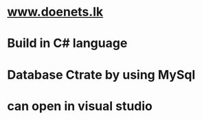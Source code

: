 # www.doenets.lk
# Build in C# language
# Database Ctrate by using MySql
# can open in visual studio

